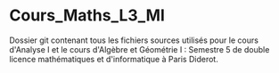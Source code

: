 # Cours_Maths_L3_MI
Dossier git contenant tous les fichiers sources utilisés pour le cours d'Analyse I et le cours d'Algèbre et Géométrie I : Semestre 5 de double licence mathématiques et d'informatique à Paris Diderot. 
